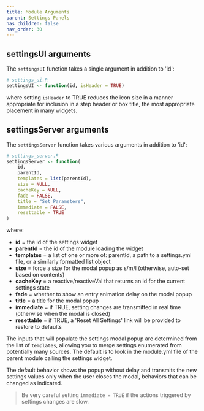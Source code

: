 ```yaml
---
title: Module Arguments
parent: Settings Panels
has_children: false
nav_order: 30
---
```


## settingsUI arguments

The `settingsUI` function takes a single argument in addition to 'id':

```r
# settings_ui.R
settingsUI <- function(id, isHeader = TRUE)
```

where setting `isHeader` to TRUE reduces the icon size in a manner
appropriate for inclusion in a step header or box title,
the most appropriate placement in many widgets.

## settingsServer arguments

The `settingsServer` function takes various arguments in addition to 'id':

```r
# settings_server.R
settingsServer <- function(
    id, 
    parentId, 
    templates = list(parentId),
    size = NULL,
    cacheKey = NULL,
    fade = FALSE,
    title = "Set Parameters",
    immediate = FALSE,
    resettable = TRUE 
)
```

where:

- **id** = the id of the settings widget
- **parentId** = the id of the module loading the widget
- **templates** = a list of one or more of: parentId, a path to a settings.yml file, or a similarly formatted list object
- **size** = force a size for the modal popup as s/m/l (otherwise, auto-set based on contents)
- **cacheKey** = a reactive/reactiveVal that returns an id for the current settings state
- **fade** = whether to show an entry animation delay on the modal popup
- **title** = a title for the modal popup
- **immediate** = if TRUE, setting changes are transmitted in real time (otherwise when the modal is closed)
- **resettable** = if TRUE, a 'Reset All Settings' link will be provided to restore to defaults

The inputs that will populate the settings modal popup are determined
from the list of `templates`, allowing you to merge settings enumerated
from potentially many sources. The default is to look in the module.yml
file of the parent module calling the settings widget.

The default behavior shows the popup without delay and transmits the new settings
values only when the user closes the modal, behaviors that can be changed as indicated.

>Be very careful setting `immediate = TRUE` if the actions triggered by 
settings changes are slow.
